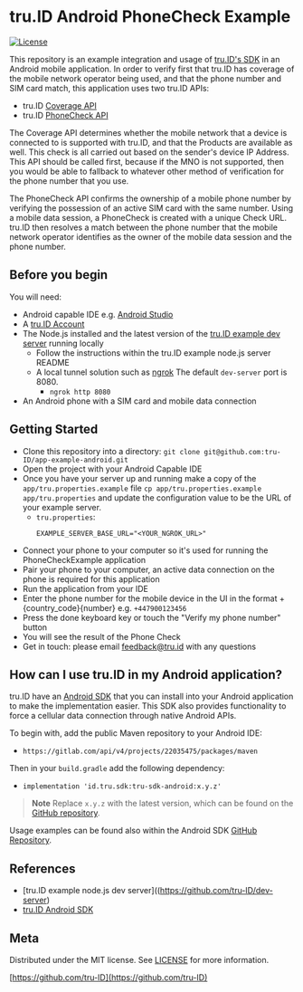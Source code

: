 
# tru.ID Android PhoneCheck Example

[![License][license-image]][license-url]

This repository is an example integration and usage of [tru.ID's SDK](https://github.com/tru-ID/tru-sdk-android) in an Android mobile application. In order to verify first that tru.ID has coverage of the mobile network operator being used, and that the phone number and SIM card match, this application uses two tru.ID APIs:

- tru.ID [Coverage API](https://developer.tru.id/docs/reference/utils#tag/coverage/operation/get-coverage-by-device-ip)
- tru.ID [PhoneCheck API](https://developer.tru.id/docs/phone-check/integration)

The Coverage API determines whether the mobile network that a device is connected to is supported with tru.ID, and that the Products are available as well. This check is all carried out based on the sender's device IP Address. This API should be called first, because if the MNO is not supported, then you would be able to fallback to whatever other method of verification for the phone number that you use.

The PhoneCheck API confirms the ownership of a mobile phone number by verifying the possession of an active SIM card with the same number. Using a mobile data session, a PhoneCheck is created with a unique Check URL. tru.ID then resolves a match between the phone number that the mobile network operator identifies as the owner of the mobile data session and the phone number.

## Before you begin

You will need:

- Android capable IDE e.g. [Android Studio](https://developer.android.com/studio)
- A [tru.ID Account](https://tru.id)
- The Node.js installed and the latest version of the [tru.ID example dev server](https://github.com/tru-ID/dev-server) running locally
    - Follow the instructions within the tru.ID example node.js server README
    - A local tunnel solution such as [ngrok](https://ngrok.com/) The default `dev-server` port is 8080.
        - `ngrok http 8080`
- An Android phone with a SIM card and mobile data connection

## Getting Started

- Clone this repository into a directory: `git clone git@github.com:tru-ID/app-example-android.git`
- Open the project with your Android Capable IDE
- Once you have your server up and running make a copy of the `app/tru.properties.example` file `cp app/tru.properties.example app/tru.properties` and update the configuration value to be the URL of your example server.
    - `tru.properties`:
        ```
        EXAMPLE_SERVER_BASE_URL="<YOUR_NGROK_URL>"
        ```
- Connect your phone to your computer so it's used for running the PhoneCheckExample application
- Pair your phone to your computer, an active data connection on the phone is required for this application
- Run the application from your IDE
- Enter the phone number for the mobile device in the UI in the format +{country_code}{number} e.g. `+447900123456`
- Press the done keyboard key or touch the "Verify my phone number" button
- You will see the result of the Phone Check
- Get in touch: please email feedback@tru.id with any questions

## How can I use tru.ID in my Android application?

tru.ID have an [Android SDK](https://github.com/tru-ID/tru-sdk-android) that you can install into your Android application to make the implementation easier. This SDK also provides functionality to force a cellular data connection through native Android APIs.

To begin with, add the public Maven repository to your Android IDE:

- `https://gitlab.com/api/v4/projects/22035475/packages/maven`

Then in your `build.gradle` add the following dependency:

- `implementation 'id.tru.sdk:tru-sdk-android:x.y.z'`

> **Note** Replace `x.y.z` with the latest version, which can be found on the [GitHub repository](https://github.com/tru-ID/tru-sdk-android/tags).

Usage examples can be found also within the Android SDK [GitHub Repository](https://github.com/tru-ID/tru-sdk-android#usage-example).

## References

- [tru.ID example node.js dev server]((https://github.com/tru-ID/dev-server)
- [tru.ID Android SDK](https://github.com/tru-ID/tru-sdk-android)

## Meta

Distributed under the MIT license. See [LICENSE][license-url] for more information.

[https://github.com/tru-ID](https://github.com/tru-ID)

[license-image]: https://img.shields.io/badge/License-MIT-blue.svg
[license-url]: LICENSE.md
